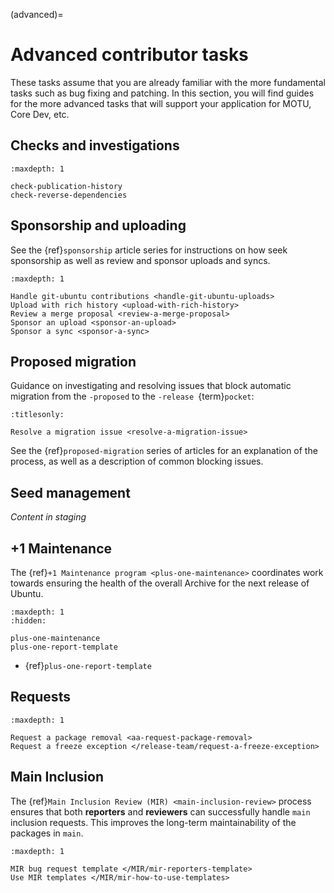(advanced)=
# Advanced contributor tasks

These tasks assume that you are already familiar with the more fundamental
tasks such as bug fixing and patching. In this section, you will find guides
for the more advanced tasks that will support your application for MOTU, Core
Dev, etc.


## Checks and investigations

```{toctree}
:maxdepth: 1

check-publication-history
check-reverse-dependencies
```


## Sponsorship and uploading

See the {ref}`sponsorship` article series for instructions on how seek sponsorship as well as review and sponsor uploads and syncs.

```{toctree}
:maxdepth: 1

Handle git-ubuntu contributions <handle-git-ubuntu-uploads>
Upload with rich history <upload-with-rich-history>
Review a merge proposal <review-a-merge-proposal>
Sponsor an upload <sponsor-an-upload>
Sponsor a sync <sponsor-a-sync>
```


## Proposed migration

Guidance on investigating and resolving issues that block automatic migration from the `-proposed` to the `-release `{term}`pocket`:

```{toctree}
:titlesonly:

Resolve a migration issue <resolve-a-migration-issue>
```

See the {ref}`proposed-migration` series of articles for an explanation of the process, as well as a description of common blocking issues.


## Seed management

*Content in staging*



## +1 Maintenance

The {ref}`+1 Maintenance program <plus-one-maintenance>` coordinates work
towards ensuring the health of the overall Archive for the next release of
Ubuntu.

```{toctree}
:maxdepth: 1
:hidden:

plus-one-maintenance
plus-one-report-template
```

* {ref}`plus-one-report-template`


## Requests

```{toctree}
:maxdepth: 1

Request a package removal <aa-request-package-removal>
Request a freeze exception </release-team/request-a-freeze-exception>
```


## Main Inclusion

The {ref}`Main Inclusion Review (MIR) <main-inclusion-review>` process ensures
that both **reporters** and **reviewers** can successfully handle `main`
inclusion requests. This improves the long-term maintainability of the packages 
in `main`.

```{toctree}
:maxdepth: 1

MIR bug request template </MIR/mir-reporters-template>
Use MIR templates </MIR/mir-how-to-use-templates>
```

